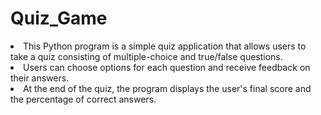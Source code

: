 # Quiz_Game

<li>This Python program is a simple quiz application that allows users to take a quiz consisting of multiple-choice and true/false questions. </li>
<li>Users can choose options for each question and receive feedback on their answers. </li>
<li>At the end of the quiz, the program displays the user's final score and the percentage of correct answers.
</li>

